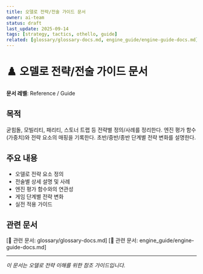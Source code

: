 ```yaml
---
title: 오델로 전략/전술 가이드 문서
owner: ai-team
status: draft
last_update: 2025-09-14
tags: [strategy, tactics, othello, guide]
related: [glossary/glossary-docs.md, engine_guide/engine-guide-docs.md]
---
```


# ♟️ 오델로 전략/전술 가이드 문서

**문서 레벨**: Reference / Guide

## 목적
굳힘돌, 모빌리티, 패리티, 스토너 트랩 등 전략별 정의/사례를 정리한다.
엔진 평가 함수(가중치)와 전략 요소의 매핑을 기록한다.
초반/중반/종반 단계별 전략 변화를 설명한다.

## 주요 내용
- 오델로 전략 요소 정의
- 전술별 상세 설명 및 사례
- 엔진 평가 함수와의 연관성
- 게임 단계별 전략 변화
- 실전 적용 가이드

## 관련 문서
[📎 관련 문서: glossary/glossary-docs.md]
[📎 관련 문서: engine_guide/engine-guide-docs.md]

---
*이 문서는 오델로 전략 이해를 위한 참조 가이드입니다.*